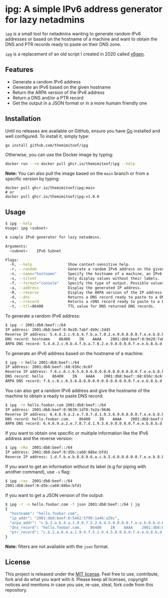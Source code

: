 # ipg: A simple IPv6 address generator for lazy netadmins

`ipg` is a small tool for netadmins wanting to generate random IPv6 addresses or based on the
hostname of a machine and want to obtain the DNS and PTR records ready to paste on their DNS zone.

`ipg` is a replacement of an old script I created in 2020 called
[v6gen](https://github.com/Themimitoof/v6gen).

## Features

 - Generate a random IPv6 address
 - Generate an IPv6 based on the given hostname
 - Return the ARPA version of the IPv6 address
 - Return a DNS and/or a PTR record
 - Get the output in a JSON format or in a more humain friendly one

## Installation

Until no releases are available on GitHub, ensure you have [Go](https://go.dev/) installed and well configured. To install it, simply type:

```bash
go install github.com/themimitoof/ipg
```

Otherwise, you can use the Docker image by typing:

```bash
docker run --rm docker pull ghcr.io/themimitoof/ipg --help
```

**Note:** You can also pull the image based on the ``main`` branch or from a specific version by typing:

```
docker pull ghcr.io/themimitoof/ipg:main
# or
docker pull ghcr.io/themimitoof/ipg:v1.0.0
```

## Usage

```bash
$ ipg --help
Usage: ipg <subnet>

A simple IPv6 generator for lazy netadmins.

Arguments:
  <subnet>    IPv6 Subnet

Flags:
  -h, --help                Show context-sensitive help.
  -r, --random              Generate a random IPv6 address on the given subnet.
  -n, --name="hostname"     Specify the hostname of a machine, an IPv6 address will be generated based on it.
  -s, --silent              Only display values without their labels.
  -f, --format="console"    Specify the type of output. Possible values: console, json
  -a, --address             Display the generated IP address.
  -R, --reverse             Display the ARPA version of the IP address.
  -d, --dns                 Returns a DNS record ready to paste to a DNS zone.
  -x, --rrecord             Returns a rDNS record ready to paste to a DNS zone.
  -t, --ttl=86400           TTL value for DNS returned DNS records.
```

To generate a random IPv6 address:

```bash
$ ipg -r 2001:db8:beef::/64
IP address: 2001:db8:beef:0:9e20:7abf:4b9c:2d45
Reverse IP address: 5.4.d.2.c.9.b.4.f.b.a.7.0.2.e.9.0.0.0.0.f.e.e.b.8.b.d.0.1.0.0.2.ip6.arpa
DNS record: hostname    86400    IN    AAAA    2001:db8:beef:0:9e20:7abf:4b9c:2d45
ARPA DNS record: 5.4.d.2.c.9.b.4.f.b.a.7.0.2.e.9.0.0.0.0.f.e.e.b.8.b.d.0.1.0.0.2.ip6.arpa.    86400    IN    PTR    hostname
```

To generate an IPv6 address based on the hostname of a machine:

```bash
$ ipg -n hello 2001:db8:beef::/64
IP address: 2001:db8:beef::68:656c:6c6f
Reverse IP address: f.6.c.6.c.6.5.6.8.6.0.0.0.0.0.0.0.0.0.0.f.e.e.b.8.b.d.0.1.0.0.2.ip6.arpa
DNS record: hello    86400    IN    AAAA    2001:db8:beef::68:656c:6c6f
ARPA DNS record: f.6.c.6.c.6.5.6.8.6.0.0.0.0.0.0.0.0.0.0.f.e.e.b.8.b.d.0.1.0.0.2.ip6.arpa.    86400    IN    PTR    hello
```

You can also get a random IPv6 address and give the hostname of the machine to obtain a ready to paste DNS record:

```bash
$ ipg -rn hello.foobar.com 2001:db8:beef::/64
IP address: 2001:db8:beef:0:9639:1d78:7e2a:9646
Reverse IP address: 6.4.6.9.a.2.e.7.8.7.d.1.9.3.6.9.0.0.0.0.f.e.e.b.8.b.d.0.1.0.0.2.ip6.arpa
DNS record: hello.foobar.com.    86400    IN    AAAA    2001:db8:beef:0:9639:1d78:7e2a:9646
ARPA DNS record: 6.4.6.9.a.2.e.7.8.7.d.1.9.3.6.9.0.0.0.0.f.e.e.b.8.b.d.0.1.0.0.2.ip6.arpa.    86400    IN    PTR    hello.foobar.com
```

If you want to obtain one specific or multiple information like the IPv6 address and the reverse version:

```bash
$ ipg -rRa  2001:db8:beef::/64
IP address: 2001:db8:beef:0:d5b:ca60:88be:bfd1
Reverse IP address: 1.d.f.b.e.b.8.8.0.6.a.c.b.5.d.0.0.0.0.0.f.e.e.b.8.b.d.0.1.0.0.2.ip6.arpa
```

If you want to get an information without its label (e.g for piping with another command), use `-s` flag:

```bash
$ ipg -ras  2001:db8:beef::/64
2001:db8:beef:0:d5b:ca60:88be:bfd1
```

If you want to get a JSON version of the output:

```bash
$ ipg -r -n hello.foobar.com -f json 2001:db8:beef::/64 | jq
{
  "hostname": "hello.foobar.com",
  "ip_addr": "2001:db8:beef:0:5462:5f99:1a46:a2bc",
  "arpa_addr": "c.b.2.a.6.4.a.1.9.9.f.5.2.6.4.5.0.0.0.0.f.e.e.b.8.b.d.0.1.0.0.2.ip6.arpa",
  "dns_record": "hello.foobar.com.    86400    IN    AAAA    2001:db8:beef:0:5462:5f99:1a46:a2bc",
  "ptr_record": "c.b.2.a.6.4.a.1.9.9.f.5.2.6.4.5.0.0.0.0.f.e.e.b.8.b.d.0.1.0.0.2.ip6.arpa.    86400    IN    PTR    hello.foobar.com"
}
```

**Note:** filters are not available with the `json` format.

## License

This project is released under the [MIT license](LICENSE). Feel free to use, contribute, fork and do
what you want with it. Please keep all licenses, copyright notices and mentions in case you use,
re-use, steal, fork code from this repository.
